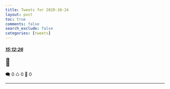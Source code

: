 ```yaml
---
title: Tweets for 2020-10-24
layout: post
toc: true
comments: false
search_exclude: false
categories: [tweets]
---
```



#### <a href = "https://twitter.com/deepfates/status/1320110928684326917">*15:12:26*</a>

<font size="5">👼</font>



🗨️ 0 ♺ 0 🤍  0   

---
    
            
